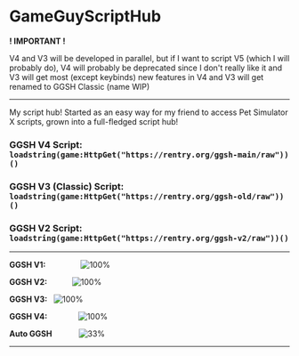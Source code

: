 # GameGuyScriptHub

__! IMPORTANT !__

 V4 and V3 will be developed in parallel, but if I want to script V5 (which I will probably do), V4 will probably be deprecated since I don't really like it and V3 will get most (except keybinds) new features in V4 and V3 will get renamed to GGSH Classic (name WIP)



- ----------------------------------------------------------------------------------

My script hub! Started as an easy way for my friend to access Pet Simulator X scripts, grown into a full-fledged script hub!

### GGSH V4 Script: `loadstring(game:HttpGet("https://rentry.org/ggsh-main/raw"))()`
### GGSH V3 (Classic) Script: `loadstring(game:HttpGet("https://rentry.org/ggsh-old/raw"))()`
### GGSH V2 Script: `loadstring(game:HttpGet("https://rentry.org/ggsh-v2/raw"))()`

- ----------------------------------------------------------------------------------
**GGSH V1:**                  ![100%](https://progress-bar.dev/100/?title=deleted)

**GGSH V2:**            ![100%](https://progress-bar.dev/100/?title=deprecated)

**GGSH V3:**   ![100%](https://progress-bar.dev/100/?title=current version)

**GGSH V4:**               ![100%](https://progress-bar.dev/100/?title=deprecated)

**Auto GGSH**             ![33%](https://progress-bar.dev/33/?title=on hold)
- -----------------------------------------------------------------------------------

